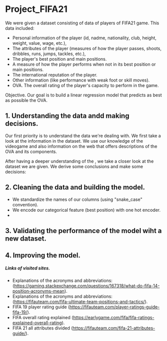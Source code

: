 # Project_FIFA21

We were given a dataset consisting of data of players of FIFA21 game.
This data included:
- Personal information of the player (id, nadme, nationality, club, height, weight, value, wage, etc.),
- The attributes of the player (measures of how the player passes, shoots, dribbles, runs, jumps, tackles, etc.),
- The player's best position and main positions.
- A measure of how the player performs when not in its best position or main positions.
- The international reputation of the player.
- Other information (like performance with weak foot or skill moves).
- OVA. The overall rating of the player's capacity to perform in the game.

Objective. Our goal is to build a linear regression model that predicts as best as possible the OVA.


## 1. Understanding the data andd making decisions.
Our first priority is to understand the data we're dealing with. We first take a look at the information in the dataset.
We use our knowledge of the videogame and also information on the web that offers descriptions of the OVA and its components.

After having a deeper understanding of the , we take a closer look at the dataset we are given. We derive some conclusions and make some decisions:



## 2. Cleaning the data and building the model.
- We standardize the names of our columns (using "snake_case" convention).
- We encode our categorical feature (best position) with one hot encoder.
- 


## 3. Validating the performance of the model wiht a new dataset.


## 4. Improving the model.


##### Links of visited sites.
- Explanations of the acronyms and abbreviations: (https://gaming.stackexchange.com/questions/167318/what-do-fifa-14-position-acronyms-mean).
- Explanations of the acronyms and abbreviations: (https://fifauteam.com/fifa-ultimate-team-positions-and-tactics/).
- FIFA 19 player rating guide (https://fifauteam.com/player-ratings-guide-fifa-19/).
- FIFA overall rating explained (https://earlygame.com/fifa/fifa-ratings-explained-overall-rating).
- FIFA 21 all attributes divided (https://fifauteam.com/fifa-21-attributes-guide/).

